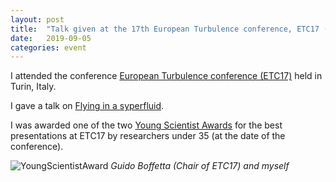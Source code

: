 ```yaml
---
layout: post
title:  "Talk given at the 17th European Turbulence conference, ETC17 (Turin, Italy) - Young Scientist Award"
date:   2019-09-05
categories: event
---
```


I attended the conference [European Turbulence conference (ETC17)](http://www.etc17.it) held in Turin, Italy. 

I gave a talk on [Flying in a syperfluid](../../../../../static/slides/190905_Torino.pdf).

I was awarded one of the two [Young Scientist Awards](https://euromech.org/prizes/young) for the best presentations at ETC17 by researchers under 35 (at the date of the conference).

![](../../../../../static/posts/IMG_3894.JPG "YoungScientistAward")
_Guido Boffetta (Chair of ETC17) and myself_